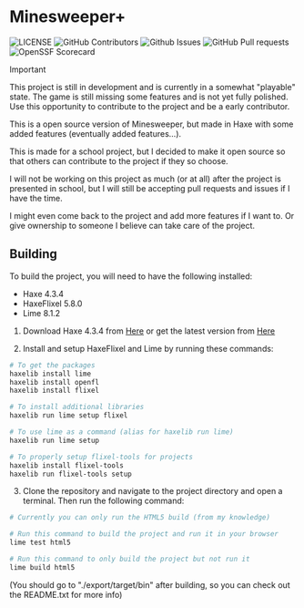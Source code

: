 # Minesweeper+

![[LICENSE](https://github.com/Intancote/Minesweeper-Plus/blob/main/LICENSE)](https://img.shields.io/github/license/Intancote/Minesweeper-Plus?style=flat-square)
![[GitHub Contributors](https://github.com/Intancote/Minesweeper-Plus/graphs/contributors)](https://img.shields.io/github/contributors/Intancote/Minesweeper-Plus?style=flat-square)
![[Github Issues](https://github.com/Intancote/Minesweeper-Plus/issues)](https://img.shields.io/github/issues/Intancote/Minesweeper-Plus?style=flat-square&color=0088ff)
![[GitHub Pull requests](https://github.com/Intancote/Minesweeper-Plus/pulls)](https://img.shields.io/github/issues-pr/Intancote/Minesweeper-Plus?style=flat-square&color=0088ff)
![[OpenSSF Scorecard](https://securityscorecards.dev/viewer/?uri=github.com/Intancote/Minesweeper-Plus)](https://api.securityscorecards.dev/projects/github.com/Intancote/Minesweeper-Plus/badge?style=flat-square)

> [!IMPORTANT]
> This project is still in development and is currently in a somewhat "playable" state.
> The game is still missing some features and is not yet fully polished.
> Use this opportunity to contribute to the project and be a early contributor.

This is a open source version of Minesweeper, but made in Haxe with some added features (eventually added features...).

This is made for a school project, but I decided to make it open source
so that others can contribute to the project if they so choose.

I will not be working on this project as much (or at all) after the project is presented in school,
but I will still be accepting pull requests and issues if I have the time.

I might even come back to the project and add more features if I want to.
Or give ownership to someone I believe can take care of the project.

## Building

To build the project, you will need to have the following installed:

* Haxe 4.3.4
* HaxeFlixel 5.8.0
* Lime 8.1.2

1. Download Haxe 4.3.4 from [Here](https://haxe.org/download/version/4.3.4) or get the latest version from [Here](https://haxe.org/download/)

2. Install and setup HaxeFlixel and Lime by running these commands:

```bash
# To get the packages
haxelib install lime
haxelib install openfl
haxelib install flixel

# To install additional libraries
haxelib run lime setup flixel

# To use lime as a command (alias for haxelib run lime)
haxelib run lime setup

# To properly setup flixel-tools for projects
haxelib install flixel-tools
haxelib run flixel-tools setup
```

3. Clone the repository and navigate to the project directory and open a terminal. Then run the following command:

```bash
# Currently you can only run the HTML5 build (from my knowledge)

# Run this command to build the project and run it in your browser
lime test html5

# Run this command to only build the project but not run it
lime build html5
```

(You should go to "./export/target/bin" after building, so you can check out the README.txt for more info)
